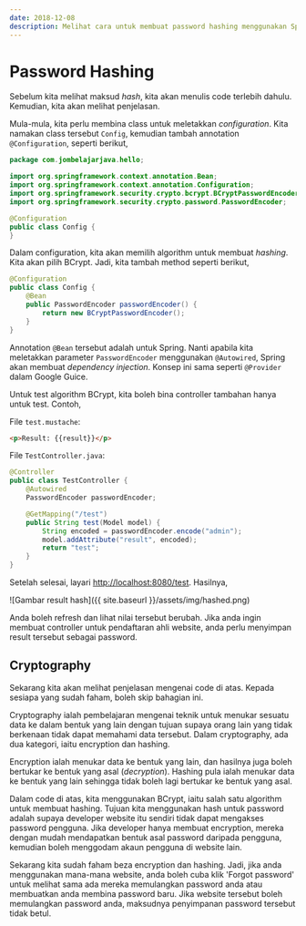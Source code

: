 ```yaml
---
date: 2018-12-08
description: Melihat cara untuk membuat password hashing menggunakan Spring Security dengan Spring Boot.
---
```


# Password Hashing

Sebelum kita melihat maksud *hash*, kita akan menulis code terlebih dahulu.
Kemudian, kita akan melihat penjelasan.

Mula-mula, kita perlu membina class untuk meletakkan *configuration*. Kita
namakan class tersebut `Config`, kemudian tambah annotation `@Configuration`,
seperti berikut,

```java
package com.jombelajarjava.hello;

import org.springframework.context.annotation.Bean;
import org.springframework.context.annotation.Configuration;
import org.springframework.security.crypto.bcrypt.BCryptPasswordEncoder;
import org.springframework.security.crypto.password.PasswordEncoder;

@Configuration
public class Config {
}
```

Dalam configuration, kita akan memilih algorithm untuk membuat *hashing*. Kita
akan pilih BCrypt. Jadi, kita tambah method seperti berikut,

```java
@Configuration
public class Config {
    @Bean
    public PasswordEncoder passwordEncoder() {
        return new BCryptPasswordEncoder();
    }
}
```

Annotation `@Bean` tersebut adalah untuk Spring. Nanti apabila kita meletakkan
parameter `PasswordEncoder` menggunakan `@Autowired`, Spring akan membuat
*dependency injection*. Konsep ini sama seperti `@Provider` dalam Google Guice.

Untuk test algorithm BCrypt, kita boleh bina controller tambahan hanya untuk
test. Contoh,

File `test.mustache`:

```html
<p>Result: {{result}}</p>
```

File `TestController.java`:

```java
@Controller
public class TestController {
    @Autowired
    PasswordEncoder passwordEncoder;

    @GetMapping("/test")
    public String test(Model model) {
        String encoded = passwordEncoder.encode("admin");
        model.addAttribute("result", encoded);
        return "test";
    }
}
```

Setelah selesai, layari
[http://localhost:8080/test](http://localhost:8080/test). Hasilnya,

![Gambar result hash]({{ site.baseurl }}/assets/img/hashed.png)

Anda boleh refresh dan lihat nilai tersebut berubah. Jika anda ingin membuat
controller untuk pendaftaran ahli website, anda perlu menyimpan result tersebut
sebagai password.

## Cryptography

Sekarang kita akan melihat penjelasan mengenai code di atas. Kepada sesiapa yang
sudah faham, boleh skip bahagian ini.

Cryptography ialah pembelajaran mengenai teknik untuk menukar sesuatu data ke
dalam bentuk yang lain dengan tujuan supaya orang lain yang tidak berkenaan
tidak dapat memahami data tersebut. Dalam cryptography, ada dua kategori,
iaitu encryption dan hashing.

Encryption ialah menukar data ke bentuk yang lain, dan hasilnya juga boleh
bertukar ke bentuk yang asal (*decryption*). Hashing pula ialah menukar data ke
bentuk yang lain sehingga tidak boleh lagi bertukar ke bentuk yang asal.

Dalam code di atas, kita menggunakan BCrypt, iaitu salah satu algorithm untuk
membuat hashing. Tujuan kita menggunakan hash untuk password adalah supaya
developer website itu sendiri tidak dapat mengakses password pengguna. Jika
developer hanya membuat encryption, mereka dengan mudah mendapatkan bentuk asal
password daripada pengguna, kemudian boleh menggodam akaun pengguna di website
lain.

Sekarang kita sudah faham beza encryption dan hashing. Jadi, jika anda
menggunakan mana-mana website, anda boleh cuba klik 'Forgot password' untuk
melihat sama ada mereka memulangkan password anda atau membuatkan anda membina
password baru. Jika website tersebut boleh memulangkan password anda, maksudnya
penyimpanan password tersebut tidak betul.
